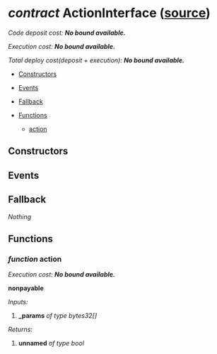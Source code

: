 # *contract* ActionInterface ([source](https://github.com/daostack/daostack/tree/master/./contracts/controller/Avatar.sol))
> 
*Code deposit cost: **No bound available.***

*Execution cost: **No bound available.***

*Total deploy cost(deposit + execution): **No bound available.***

- [Constructors](#constructors)

- [Events](#events)

- [Fallback](#fallback)
- [Functions](#functions)
    - [action](#function-action)
## Constructors

## Events

## Fallback
*Nothing*
## Functions
### *function* action

*Execution cost: **No bound available.***

**nonpayable**

*Inputs:*
1. **_params** *of type bytes32[]*

*Returns:*
1. **unnamed** *of type bool*


